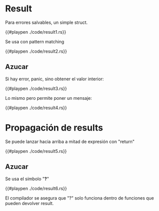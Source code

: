 # Result

Para errores salvables, un simple struct.

{{#playpen ./code/result1.rs}}

Se usa con pattern matching

{{#playpen ./code/result2.rs}}

## Azucar

Si hay error, panic, sino obtener el valor interior:

{{#playpen ./code/result3.rs}}

Lo mismo pero permite poner un mensaje:

{{#playpen ./code/result4.rs}}

# Propagación de results

Se puede lanzar hacia arriba a mitad de expresión con "return"

{{#playpen ./code/result5.rs}}

## Azucar

Se usa el símbolo "__?__"

{{#playpen ./code/result6.rs}}

El compilador se asegura que "?" solo funciona dentro de funciones que pueden devolver result.

